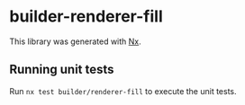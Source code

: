# builder-renderer-fill

This library was generated with [Nx](https://nx.dev).

## Running unit tests

Run `nx test builder/renderer-fill` to execute the unit tests.
